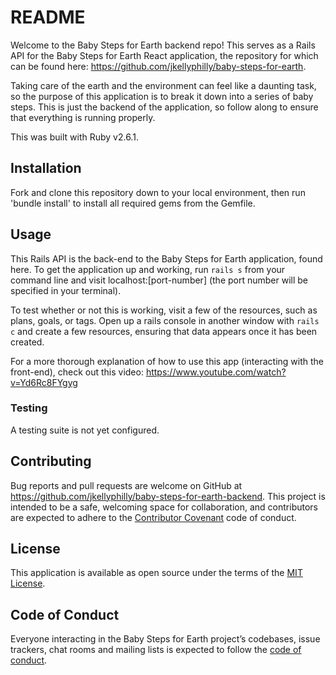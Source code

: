 # README

Welcome to the Baby Steps for Earth backend repo! This serves as a Rails API for the Baby Steps for Earth React application, the repository for which can be found here: https://github.com/jkellyphilly/baby-steps-for-earth.

Taking care of the earth and the environment can feel like a daunting task, so the purpose of this application is to break it down into a series of baby steps. This is just the backend of the application, so follow along to ensure that everything is running properly.

This was built with Ruby v2.6.1.

## Installation

Fork and clone this repository down to your local environment, then run 'bundle install' to install all required gems from the Gemfile.

## Usage

This Rails API is the back-end to the Baby Steps for Earth application, found here. To get the application up and working, run `rails s` from your command line and visit localhost:[port-number] (the port number will be specified in your terminal).

To test whether or not this is working, visit a few of the resources, such as plans, goals, or tags. Open up a rails console in another window with `rails c` and create a few resources, ensuring that data appears once it has been created.

For a more thorough explanation of how to use this app (interacting with the front-end), check out this video: https://www.youtube.com/watch?v=Yd6Rc8FYgyg

### Testing

A testing suite is not yet configured.

## Contributing

Bug reports and pull requests are welcome on GitHub at https://github.com/jkellyphilly/baby-steps-for-earth-backend. This project is intended to be a safe, welcoming space for collaboration, and contributors are expected to adhere to the [Contributor Covenant](http://contributor-covenant.org) code of conduct.

## License

This application is available as open source under the terms of the [MIT License](https://opensource.org/licenses/MIT).

## Code of Conduct

Everyone interacting in the Baby Steps for Earth project’s codebases, issue trackers, chat rooms and mailing lists is expected to follow the [code of conduct](https://github.com/jkellyphilly/baby-steps-for-earth-backend/blob/master/CODE_OF_CONDUCT.md).
